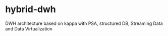# hybrid-dwh
DWH architecture based on kappa with PSA, structured DB, Streaming Data and Data Virtualization
